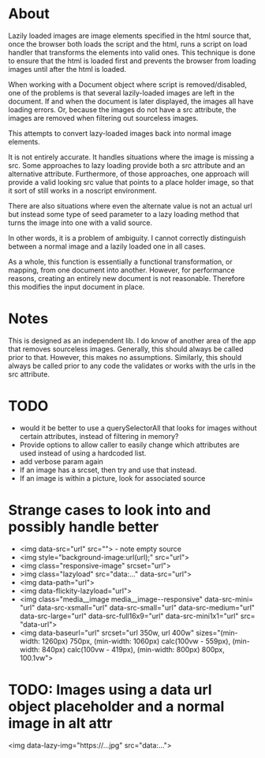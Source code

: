 
# About

Lazily loaded images are image elements specified in the html source that, once
the browser both loads the script and the html, runs a script on load handler
that transforms the elements into valid ones. This technique is done to ensure
that the html is loaded first and prevents the browser from loading images until
after the html is loaded.

When working with a Document object where script is removed/disabled, one of
the problems is that several lazily-loaded images are left in the document.
If and when the document is later displayed, the images all have loading errors.
Or, because the images do not have a src attribute, the images are removed
when filtering out sourceless images.

This attempts to convert lazy-loaded images back into normal image elements.

It is not entirely accurate. It handles situations where the image is
missing a src. Some approaches to lazy loading provide both a src attribute and
an alternative attribute. Furthermore, of those approaches, one approach will
provide a valid looking src value that points to a place holder image, so that
it sort of still works in a noscript environment.

There are also situations where even the alternate value is not an actual url
but instead some type of seed parameter to a lazy loading method that turns the
image into one with a valid source.

In other words, it is a problem of ambiguity. I cannot correctly distinguish
between a normal image and a lazily loaded one in all cases.

As a whole, this function is essentially a functional transformation, or
mapping, from one document into another. However, for performance reasons,
creating an entirely new document is not reasonable. Therefore this modifies
the input document in place.

# Notes

This is designed as an independent lib. I do know of another area of the app
that removes sourceless images. Generally, this should always be called prior
to that. However, this makes no assumptions. Similarly, this should always be
called prior to any code the validates or works with the urls in the src
attribute.

# TODO

* would it be better to use a querySelectorAll that looks for images without
certain attributes, instead of filtering in memory?
* Provide options to allow caller to easily change which attributes are used
instead of using a hardcoded list.
* add verbose param again
* If an image has a srcset, then try and use that instead.
* If an image is within a picture, look for associated source

# Strange cases to look into and possibly handle better

* &lt;img data-src="url" src=""&gt; - note empty source
* &lt;img style="background-image:url(url);" src="url"&gt;
* &lt;img class="responsive-image" srcset="url"&gt;
* &gt;img class="lazyload" src="data:..." data-src="url"&gt;
* &lt;img data-path="url"&gt;
* &lt;img data-flickity-lazyload="url"&gt;
* &lt;img class=​"media__image media__image--responsive"  data-src-mini=​"url" data-src-xsmall=​"url" data-src-small=​"url" data-src-medium=​"url" data-src-large=​"url" data-src-full16x9=​"url" data-src-mini1x1=​"url" src=​"data-url"&gt;​
* &lt;img data-baseurl="url"  srcset="url 350w, url 400w" sizes="(min-width: 1260px) 750px, (min-width: 1060px) calc(100vw - 559px), (min-width: 840px) calc(100vw - 419px), (min-width: 800px) 800px, 100.1vw"&gt;


# TODO: Images using a data url object placeholder and a normal image in alt attr

&lt;img data-lazy-img="https://...jpg" src="data:..."&gt;
